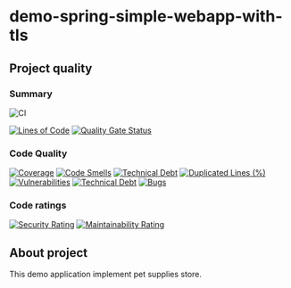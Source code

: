 # demo-spring-simple-webapp-with-tls
## Project quality 

### Summary
![CI](https://github.com/bogomolov-a-a/demo-spring-simple-webapp-with-tls/workflows/CI/badge.svg)

[![Lines of Code](https://sonarcloud.io/api/project_badges/measure?project=demo-spring-simple-webapp-with-tls&metric=ncloc)](https://sonarcloud.io/dashboard?id=demo-spring-simple-webapp-with-tls)
[![Quality Gate Status](https://sonarcloud.io/api/project_badges/measure?project=demo-spring-simple-webapp-with-tls&metric=alert_status)](https://sonarcloud.io/dashboard?id=demo-spring-simple-webapp-with-tls)

### Code Quality

[![Coverage](https://sonarcloud.io/api/project_badges/measure?project=demo-spring-simple-webapp-with-tls&metric=coverage)](https://sonarcloud.io/dashboard?id=demo-spring-simple-webapp-with-tls)
[![Code Smells](https://sonarcloud.io/api/project_badges/measure?project=demo-spring-simple-webapp-with-tls&metric=code_smells)](https://sonarcloud.io/dashboard?id=demo-spring-simple-webapp-with-tls)
[![Technical Debt](https://sonarcloud.io/api/project_badges/measure?project=demo-spring-simple-webapp-with-tls&metric=sqale_index)](https://sonarcloud.io/dashboard?id=demo-spring-simple-webapp-with-tls)
[![Duplicated Lines (%)](https://sonarcloud.io/api/project_badges/measure?project=demo-spring-simple-webapp-with-tls&metric=duplicated_lines_density)](https://sonarcloud.io/dashboard?id=demo-spring-simple-webapp-with-tls)
[![Vulnerabilities](https://sonarcloud.io/api/project_badges/measure?project=demo-spring-simple-webapp-with-tls&metric=vulnerabilities)](https://sonarcloud.io/dashboard?id=demo-spring-simple-webapp-with-tls)
[![Technical Debt](https://sonarcloud.io/api/project_badges/measure?project=demo-spring-simple-webapp-with-tls&metric=sqale_index)](https://sonarcloud.io/dashboard?id=demo-spring-simple-webapp-with-tls)
[![Bugs](https://sonarcloud.io/api/project_badges/measure?project=demo-spring-simple-webapp-with-tls&metric=bugs)](https://sonarcloud.io/dashboard?id=demo-spring-simple-webapp-with-tls)

### Code ratings

[![Security Rating](https://sonarcloud.io/api/project_badges/measure?project=demo-spring-simple-webapp-with-tls&metric=security_rating)](https://sonarcloud.io/dashboard?id=demo-spring-simple-webapp-with-tls)
[![Maintainability Rating](https://sonarcloud.io/api/project_badges/measure?project=demo-spring-simple-webapp-with-tls&metric=sqale_rating)](https://sonarcloud.io/dashboard?id=demo-spring-simple-webapp-with-tls)

## About project

This demo application implement pet supplies store.